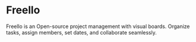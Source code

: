 # Freello
Freello is an Open-source project management with visual boards. Organize tasks, assign members, set dates, and collaborate seamlessly.
